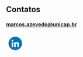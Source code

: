 <!-- <a href="https://portal.unicap.br/"><img src="assets/Unicap+80Anos.png" alt="drawing" width="350"/></a> -->

## Contatos
#### marcos.azevedo@unicap.br
**[<img src="assets/gifs/linked.gif" alt="LinkedIn" width="50"/>](in/marcos-josé-canêjo-25704b84)**
